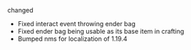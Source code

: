 changed
- Fixed interact event throwing ender bag
- Fixed ender bag being usable as its base item in crafting
- Bumped nms for localization of 1.19.4